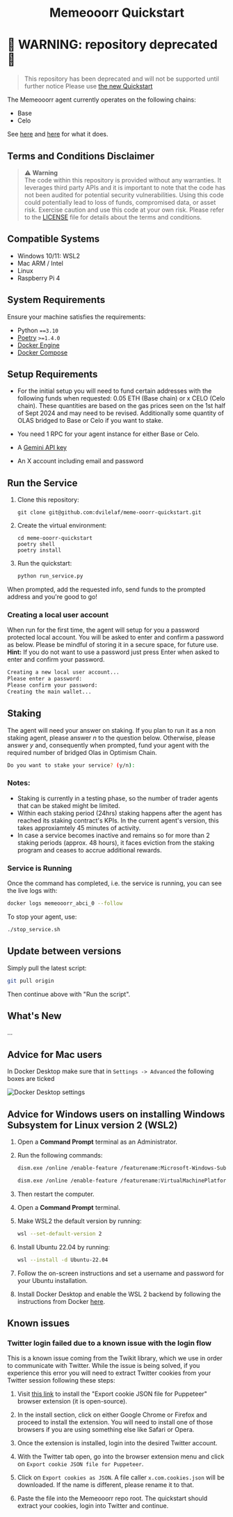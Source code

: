 <h1 align="center">
<b>Memeooorr Quickstart</b>
</h1>

# 🚨 **WARNING: repository deprecated** 🚨
> This repository has been deprecated and will not be supported until further notice
> Please use [the new Quickstart](https://github.com/valory-xyz/quickstart/)

The Memeooorr agent currently operates on the following chains:
- Base
- Celo

See [here](https://agents.fun) and [here](https://github.com/dvilelaf/meme-ooorr?tab=readme-ov-file#user-flow) for what it does.

## Terms and Conditions Disclaimer

> :warning: **Warning** <br />
> The code within this repository is provided without any warranties. It leverages third party APIs and it is important to note that the code has not been audited for potential security vulnerabilities.
> Using this code could potentially lead to loss of funds, compromised data, or asset risk.
> Exercise caution and use this code at your own risk. Please refer to the [LICENSE](./LICENSE) file for details about the terms and conditions.

## Compatible Systems

- Windows 10/11: WSL2
- Mac ARM / Intel
- Linux
- Raspberry Pi 4

## System Requirements

Ensure your machine satisfies the requirements:

- Python `==3.10`
- [Poetry](https://python-poetry.org/docs/) `>=1.4.0`
- [Docker Engine](https://docs.docker.com/engine/install/)
- [Docker Compose](https://docs.docker.com/compose/install/)

## Setup Requirements

- For the initial setup you will need to fund certain addresses with the following funds when requested: 0.05 ETH (Base chain) or x CELO (Celo chain). These quantities are based on the gas prices seen on the 1st half of Sept 2024 and may need to be revised. Additionally some quantity of OLAS bridged to Base or Celo if you want to stake.

- You need 1 RPC for your agent instance for either Base or Celo.

- A [Gemini API key](https://ai.google.dev/gemini-api/docs/api-key)

- An X account including email and password

## Run the Service

1. Clone this repository:

    ```
    git clone git@github.com:dvilelaf/meme-ooorr-quickstart.git
    ```

2. Create the virtual environment:
    ```
    cd meme-ooorr-quickstart
    poetry shell
    poetry install
    ```
3. Run the quickstart:

    ```bash
    python run_service.py
    ```
When prompted, add the requested info, send funds to the prompted address and you're good to go!

### Creating a local user account

When run for the first time, the agent will setup for you a password protected local account. You will be asked to enter and confirm a password as below.
Please be mindful of storing it in a secure space, for future use. **Hint:** If you do not want to use a password just press Enter when asked to enter and confirm your password.

```bash
Creating a new local user account...
Please enter a password:
Please confirm your password:
Creating the main wallet...
```

## Staking

The agent will need your answer on staking. If you plan to run it as a non staking agent, please answer _n_ to the question below. Otherwise, please answer _y_ and, consequently when prompted, fund your agent with the required number of bridged Olas in Optimism Chain.

```bash
Do you want to stake your service? (y/n):
```

### Notes:

- Staking is currently in a testing phase, so the number of trader agents that can be staked might be limited.
- Within each staking period (24hrs) staking happens after the agent has reached its staking contract's KPIs. In the current agent's version, this takes approxiamtely 45 minutes of activity.
- In case a service becomes inactive and remains so for more than 2 staking periods (approx. 48 hours), it faces eviction from the staking program and ceases to accrue additional rewards.

### Service is Running

Once the command has completed, i.e. the service is running, you can see the live logs with:

```bash
docker logs memeooorr_abci_0 --follow
```

To stop your agent, use:

```bash
./stop_service.sh
```

## Update between versions

Simply pull the latest script:

```bash
git pull origin
```

Then continue above with "Run the script".

## What's New

...

## Advice for Mac users

In Docker Desktop make sure that in `Settings -> Advanced` the following boxes are ticked

![Docker Desktop settings](images/docker.png)


## Advice for Windows users on installing Windows Subsystem for Linux version 2 (WSL2)

1. Open a **Command Prompt** terminal as an Administrator.

2. Run the following commands:

    ```bash
    dism.exe /online /enable-feature /featurename:Microsoft-Windows-Subsystem-Linux /all /norestart
    ```

    ```bash
    dism.exe /online /enable-feature /featurename:VirtualMachinePlatform /all /norestart
    ```

3. Then restart the computer.

4. Open a **Command Prompt** terminal.

5. Make WSL2 the default version by running:

    ```bash
    wsl --set-default-version 2
    ```

6. Install Ubuntu 22.04 by running:

    ```bash
    wsl --install -d Ubuntu-22.04
    ```

7. Follow the on-screen instructions and set a username and password for your Ubuntu installation.

8. Install Docker Desktop and enable the WSL 2 backend by following the instructions from Docker [here](https://docs.docker.com/desktop/wsl/).


## Known issues

### Twitter login failed due to a known issue with the login flow
This is a known issue coming from the Twikit library, which we use in order to communicate with Twitter. While the issue is being solved, if you experience this error you will need to extract Twitter cookies from your Twitter session following these steps:

1. Visit [this link](https://github.com/ktty1220/export-cookie-for-puppeteer) to install the "Export cookie JSON file for Puppeteer" browser extension (it is open-source).

2. In the install section, click on either Google Chrome or Firefox and proceed to install the extension. You will need to install one of those browsers if you are using something else like Safari or Opera.

3. Once the extension is installed, login into the desired Twitter account.

4. With the Twitter tab open, go into the browser extension menu and click on `Export cookie JSON file for Puppeteer`.

5. Click on `Export cookies as JSON`. A file caller `x.com.cookies.json` will be downloaded. If the name is different, please rename it to that.

6. Paste the file into the Memeooorr repo root. The quickstart should extract your cookies, login into Twitter and continue.